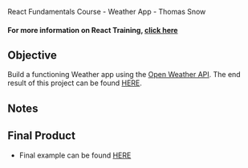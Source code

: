 React Fundamentals Course - Weather App - Thomas Snow


#### For more information on React Training, [click here](http://reacttraining.com/online)

## Objective
Build a functioning Weather app using the [Open Weather API](http://openweathermap.org/api). The end result of this project can be found [HERE](http://reacttraining.github.io/react-fundamentals-curriculum).

## Notes


## Final Product
 * Final example can be found [HERE](http://reacttraining.github.io/react-fundamentals-curriculum)
